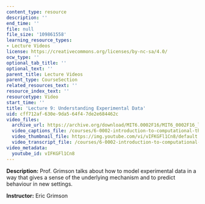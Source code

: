 ```yaml
---
content_type: resource
description: ''
end_time: ''
file: null
file_size: '109861558'
learning_resource_types:
- Lecture Videos
license: https://creativecommons.org/licenses/by-nc-sa/4.0/
ocw_type: ''
optional_tab_title: ''
optional_text: ''
parent_title: Lecture Videos
parent_type: CourseSection
related_resources_text: ''
resource_index_text: ''
resourcetype: Video
start_time: ''
title: 'Lecture 9: Understanding Experimental Data'
uid: cff712af-630e-9da5-64f4-7de2e684462c
video_files:
  archive_url: https://archive.org/download/MIT6.0002F16/MIT6_0002F16_lec09_300k.mp4
  video_captions_file: /courses/6-0002-introduction-to-computational-thinking-and-data-science-fall-2016/a6e9ee93bbf55d288d19d088237503e7_vIFKGFl1Cn8.vtt
  video_thumbnail_file: https://img.youtube.com/vi/vIFKGFl1Cn8/default.jpg
  video_transcript_file: /courses/6-0002-introduction-to-computational-thinking-and-data-science-fall-2016/fd02a955348a2e08f706b6ce75ea8792_vIFKGFl1Cn8.pdf
video_metadata:
  youtube_id: vIFKGFl1Cn8
---
```


**Description:** Prof. Grimson talks about how to model experimental data in a way that gives a sense of the underlying mechanism and to predict behaviour in new settings.

**Instructor:** Eric Grimson

